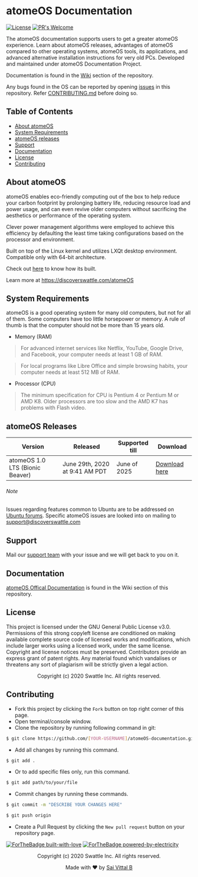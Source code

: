 # atomeOS Documentation
[![License](https://img.shields.io/badge/License-GPLv3-blue.svg)](https://opensource.org/licenses/GPL-3.0)
[![PR's Welcome](https://img.shields.io/badge/PRs-welcome-brightgreen.svg?style=flat)](http://makeapullrequest.com) 

The atomeOS documentation supports users to get a greater atomeOS experience. Learn about atomeOS releases, advantages of atomeOS compared to other operating systems, 
atomeOS tools, its applications, and advanced alternative installation instructions for very old PCs. Developed and maintained under atomeOS Documentation Project.

Documentation is found in the [Wiki](https://github.com/swattle/atomeOS-documentation/wiki) section of the repository.

Any bugs found in the OS can be reported by opening [issues](https://github.com/swattle/atomeOS-documentation/issues) in this repository. Refer [CONTRIBUTING.md](https://github.com/swattle/atomeOS-documentation/blob/master/CONTRIBUTING.md) before doing so.

## Table of Contents

* [About atomeOS](#about-atomeos)
* [System Requirements](#system-requirements)
* [atomeOS releases](#atomeos-releases)
* [Support](#support)
* [Documentation](#documentation)
* [License](#license)
* [Contributing](#contributing)

## About atomeOS

atomeOS enables eco-friendly computing out of the box to help reduce your carbon footprint by prolonging battery life, reducing resource load and power usage,
and can even revive older computers without sacrificing the aesthetics or performance of the operating system. 

Clever power management algorithms were employed to achieve this efficiency by defaulting the least time taking configurations based on the processor and environment.

Built on top of the Linux kernel and utilizes LXQt desktop environment. Compatible only with 64-bit architecture.

Check out [here](https://www.discoverswattle.com/atomeOS#build-process) to know how its built. 

Learn more at https://discoverswattle.com/atomeOS

## System Requirements

atomeOS is a good operating system for many old computers, but not for all of them. Some computers have too little horsepower or memory. A rule of thumb is that 
the computer should not be more than 15 years old.

* Memory (RAM) 
> For advanced internet services like Netflix, YouTube, Google Drive, and Facebook, your computer needs at least 1 GB of RAM.

> For local programs like Libre Office and simple browsing habits, your computer needs at least 512 MB of RAM.

* Processor (CPU) 
> The minimum specification for CPU is Pentium 4 or Pentium M or AMD K8. Older processors are too slow and the AMD K7 has problems with Flash video.

## atomeOS Releases

| Version | Released | Supported till | Download |
| --- | --- | --- | --- |
| atomeOS 1.0 LTS (Bionic Beaver) | June 29th, 2020 at 9:41 AM PDT | June of 2025 | [Download here](https://mega.nz/file/auYBFa7C#jqBenagbca1cTziBtYkmSnPN_RjQC2DWCsOkOI1_I6o) |

###### Note

Issues regarding features common to Ubuntu are to be addressed on [Ubuntu forums](https://ubuntuforums.org). Specific atomeOS issues are looked into on mailing to support@discoverswattle.com

## Support

Mail our [support team](support@discoverswattle.com) with your issue and we will get back to you on it.

## Documentation

[atomeOS Offical Documentation](https://github.com/swattle/atomeOS-documentation/wiki) is found in the Wiki section of this repository.

## License
This project is licensed under the GNU General Public License v3.0. Permissions of this strong copyleft license are conditioned on making available complete source code of licensed works and modifications,
which include larger works using a licensed work, under the same license. Copyright and license notices must be preserved. Contributors provide an express grant of patent rights. Any material found which 
vandalises or threatens any sort of plagiarism will be strictly given a legal action.

 <p align="center"> Copyright (c) 2020 Swattle Inc. All rights reserved.</p>

## Contributing
- Fork this project by clicking the ```Fork``` button on top right corner of this page.
- Open terminal/console window. 
- Clone the repository by running following command in git:
 ```bash
$ git clone https://github.com/[YOUR-USERNAME]/atomeOS-documentation.git
```
- Add all changes by running this command.
```bash
$ git add .
```
- Or to add specific files only, run this command.
```bash
$ git add path/to/your/file
```
- Commit changes by running these commands.
```bash
$ git commit -m "DESCRIBE YOUR CHANGES HERE"

$ git push origin
```
- Create a Pull Request by clicking the ```New pull request``` button on your repository page.

[![ForTheBadge built-with-love](http://ForTheBadge.com/images/badges/built-with-love.svg)](https://GitHub.com/swattle/) 
[![ForTheBadge powered-by-electricity](http://ForTheBadge.com/images/badges/powered-by-electricity.svg)](http://ForTheBadge.com)

<p align="center"> Copyright (c) 2020 Swattle Inc. All rights reserved.</p>
<p align="center"> Made with ❤ by <a href="https://github.com/saivittalb">Sai Vittal B</a></p>
